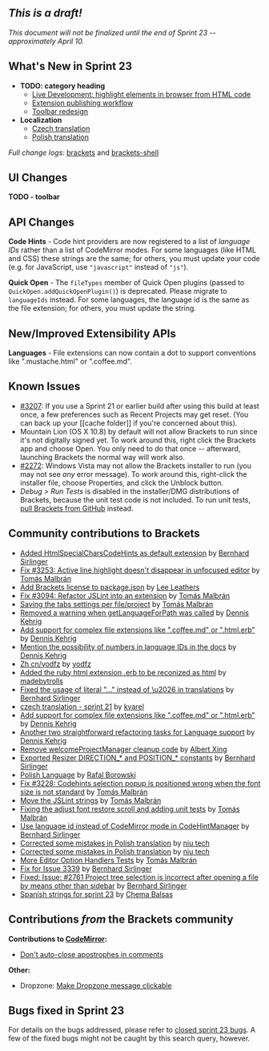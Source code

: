 _This is a draft!_
--------------------
_This document will not be finalized until the end of Sprint 23 -- approximately April 10._

What's New in Sprint 23
-----------------------
* **TODO: category heading**
    * [Live Development: highlight elements in browser from HTML code](https://trello.com/card/5-live-development-highlight-html-elements-in-browser-from-html/4f90a6d98f77505d7940ce88/565)
    * [Extension publishing workflow](https://trello.com/card/5-extension-publishing/4f90a6d98f77505d7940ce88/788)
    * [Toolbar redesign](https://trello.com/card/2-ux-implement-toolbar/4f90a6d98f77505d7940ce88/785)
* **Localization**
    * [Czech translation](https://github.com/adobe/brackets/pull/3150)
    * [Polish translation](https://github.com/adobe/brackets/pull/3235)

_Full change logs:_ [brackets](https://github.com/adobe/brackets/compare/sprint-22...sprint-23#commits_bucket) and [brackets-shell](https://github.com/adobe/brackets-shell/compare/sprint-22...sprint-23#commits_bucket)


UI Changes
----------
**TODO - toolbar**


API Changes
-----------
**Code Hints** - Code hint providers are now registered to a list of _language IDs_ rather than a list of CodeMirror modes. For some languages (like HTML and CSS) these strings are the same; for others, you must update your code (e.g. for JavaScript, use `"javascript"` instead of `"js"`).

**Quick Open** - The `fileTypes` member of Quick Open plugins (passed to `QuickOpen.addQuickOpenPlugin()`) is deprecated. Please migrate to `languageIds` instead. For some languages, the language id is the same as the file extension; for others, you must update the string.

New/Improved Extensibility APIs
-------------------------------
**Languages** - File extensions can now contain a dot to support conventions like ".mustache.html" or ".coffee.md".


Known Issues
------------
* [#3207](https://github.com/adobe/brackets/issues/3207): If you use a Sprint 21 or earlier build after using this build at least once, a few preferences such as Recent Projects may get reset. (You can back up your [[cache folder]] if you're concerned about this).
* Mountain Lion (OS X 10.8) by default will not allow Brackets to run since it's not digitally signed yet.  To work around this, right click the Brackets app and choose Open.  You only need to do that once -- afterward, launching Brackets the normal way will work also.
* [#2272](https://github.com/adobe/brackets/issues/2272): Windows Vista may not allow the Brackets installer to run (you may not see _any_ error message). To work around this, right-click the installer file, choose Properties, and click the Unblock button.
* _Debug > Run Tests_ is disabled in the installer/DMG distributions of Brackets, because the unit test code is not included. To run unit tests, [pull Brackets from GitHub](https://github.com/adobe/brackets/wiki/How-to-Hack-on-Brackets#wiki-getcode) instead.

Community contributions to Brackets
-----------------------------------
* [Added HtmlSpecialCharsCodeHints as default extension](https://github.com/adobe/brackets/pull/3237) by [Bernhard Sirlinger](https://github.com/WebsiteDeveloper)
* [Fix #3253: Active line highlight doesn't disappear in unfocused editor](https://github.com/adobe/brackets/pull/3274) by [Tomás Malbrán](https://github.com/TomMalbran)
* [Add Brackets license to package.json](https://github.com/adobe/brackets/pull/3258) by [Lee Leathers](https://github.com/theoreticaLee)
* [Fix #3094: Refactor JSLint into an extension](https://github.com/adobe/brackets/pull/3134) by [Tomás Malbrán](https://github.com/TomMalbran)
* [Saving the tabs settings per file/project](https://github.com/adobe/brackets/pull/3039) by [Tomás Malbrán](https://github.com/TomMalbran)
* [Removed a warning when getLanguageForPath was called](https://github.com/adobe/brackets/pull/3169) by [Dennis Kehrig](https://github.com/DennisKehrig)
* [Add support for complex file extensions like ".coffee.md" or ".html.erb"](https://github.com/adobe/brackets/pull/3122) by [Dennis Kehrig](https://github.com/DennisKehrig)
* [Mention the possibility of numbers in language IDs in the docs](https://github.com/adobe/brackets/pull/3172) by [Dennis Kehrig](https://github.com/DennisKehrig)
* [Zh cn/yodfz](https://github.com/adobe/brackets/pull/3199) by [yodfz](https://github.com/yodfz)
* [Added the ruby html extension .erb to be reconized as html](https://github.com/adobe/brackets/pull/3083) by [madebytrolls](https://github.com/madebytrolls)
* [Fixed the usage of literal "..." instead of \u2026 in translations](https://github.com/adobe/brackets/pull/3282) by [Bernhard Sirlinger](https://github.com/WebsiteDeveloper)
* [czech translation - sprint 21](https://github.com/adobe/brackets/pull/3150) by [kvarel](https://github.com/kvarel)
* [Add support for complex file extensions like ".coffee.md" or ".html.erb"](https://github.com/adobe/brackets/pull/3285) by [Dennis Kehrig](https://github.com/DennisKehrig)
* [Another two straightforward refactoring tasks for Language support](https://github.com/adobe/brackets/pull/3301) by [Dennis Kehrig](https://github.com/DennisKehrig)
* [Remove welcomeProjectManager cleanup code](https://github.com/adobe/brackets/pull/3248) by [Albert Xing](https://github.com/albertxing)
* [Exported Resizer DIRECTION_* and POSITION_* constants](https://github.com/adobe/brackets/pull/3290) by [Bernhard Sirlinger](https://github.com/WebsiteDeveloper)
* [Polish Language](https://github.com/adobe/brackets/pull/3235) by [Rafal Borowski](https://github.com/rafalborowski)
* [Fix #3228: Codehints selection popup is positioned wrong when the font size is not standard](https://github.com/adobe/brackets/pull/3232) by [Tomás Malbrán](https://github.com/TomMalbran)
* [Move the JSLint strings](https://github.com/adobe/brackets/pull/3315) by [Tomás Malbrán](https://github.com/TomMalbran)
* [Fixing the adjust font restore scroll and adding unit tests](https://github.com/adobe/brackets/pull/3300) by [Tomás Malbrán](https://github.com/TomMalbran)
* [Use language id instead of CodeMirror mode in CodeHintManager](https://github.com/adobe/brackets/pull/3270) by [Bernhard Sirlinger](https://github.com/WebsiteDeveloper)
* [Corrected some mistakes in Polish translation](https://github.com/adobe/brackets/pull/3360) by [niu tech](https://github.com/niutech)
* [Corrected some mistakes in Polish translation](https://github.com/adobe/brackets/pull/3361) by [niu tech](https://github.com/niutech)
* [More Editor Option Handlers Tests](https://github.com/adobe/brackets/pull/3231) by [Tomás Malbrán](https://github.com/TomMalbran)
* [Fix for Issue 3339](https://github.com/adobe/brackets/pull/3340) by [Bernhard Sirlinger](https://github.com/WebsiteDeveloper)
* [Fixed: Issue: #2761 Project tree selection is incorrect after opening a file by means other than sidebar](https://github.com/adobe/brackets/pull/2869) by [Bernhard Sirlinger](https://github.com/WebsiteDeveloper)
* [Spanish strings for sprint 23](https://github.com/adobe/brackets/pull/3393) by [Chema Balsas](https://github.com/jbalsas)

Contributions _from_ the Brackets community
-------------------------------------------
**Contributions to [CodeMirror](https://github.com/marijnh/CodeMirror):**
* [Don't auto-close apostrophes in comments](https://github.com/marijnh/CodeMirror/commit/c1b7ea4)

**Other:**
* Dropzone: [Make Dropzone message clickable](https://github.com/enyo/dropzone/pull/91)

Bugs fixed in Sprint 23
-----------------------
For details on the bugs addressed, please refer to [closed sprint 23 bugs](https://github.com/adobe/brackets/issues?labels=&milestone=10&state=closed). A few of the fixed bugs might not be caught by this search query, however.